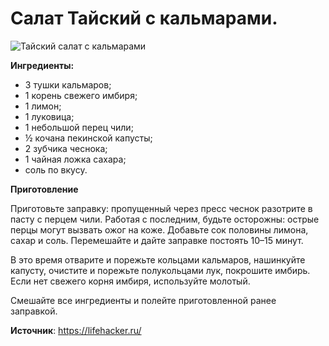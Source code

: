 # Салат Тайский с кальмарами.

![Тайский салат с кальмарами](/images/Kulinar/Salad/tay-salat-kalmar.jpg 'Тайский салат с кальмарами')

**Ингредиенты:**

- 3 тушки кальмаров;
- 1 корень свежего имбиря;
- 1 лимон;
- 1 луковица;
- 1 небольшой перец чили;
- ½ кочана пекинской капусты;
- 2 зубчика чеснока;
- 1 чайная ложка сахара;
- соль по вкусу.

**Приготовление**

Приготовьте заправку: пропущенный через пресс чеснок разотрите в пасту с перцем чили. Работая с последним, будьте осторожны: острые перцы могут вызвать ожог на коже. Добавьте сок половины лимона, сахар и соль. Перемешайте и дайте заправке постоять 10–15 минут.

В это время отварите и порежьте кольцами кальмаров, нашинкуйте капусту, очистите и порежьте полукольцами лук, покрошите имбирь. Если нет свежего корня имбиря, используйте молотый.

Смешайте все ингредиенты и полейте приготовленной ранее заправкой.

**Источник**: https://lifehacker.ru/
